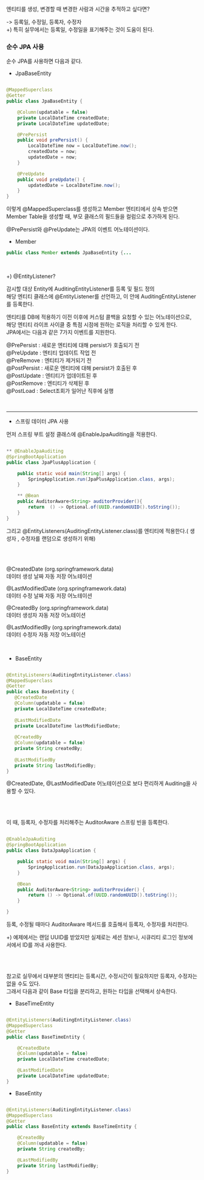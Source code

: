 엔티티를 생성, 변경할 때 변경한 사람과 시간을 추적하고 싶다면?

-> 등록일, 수정일, 등록자, 수정자 <br/>
+) 특히 실무에서는 등록일, 수정일을 표기해주는 것이 도움이 된다.

### 순수 JPA 사용

순수 JPA를 사용하면 다음과 같다.

* JpaBaseEntity

```java

@MappedSuperclass
@Getter
public class JpaBaseEntity {

    @Column(updatable = false)
    private LocalDateTime createdDate;
    private LocalDateTime updatedDate;

    @PrePersist
    public void prePersist() {
        LocalDateTime now = LocalDateTime.now();
        createdDate = now;
        updatedDate = now;
    }

    @PreUpdate
    public void preUpdate() {
        updatedDate = LocalDateTime.now();
    }
}

```

이렇게 @MappedSuperclass를 생성하고 Member 엔티티에서 상속 받으면 Member Table을 생성할 때, 부모 클래스의 필드들을 컬럼으로 추가하게 된다.

@PrePersist와 @PreUpdate는 JPA의 이벤트 어노테이션이다.


* Member

```java
public class Member extends JpaBaseEntity {...

```

<br/>

+) @EntityListener?

감시할 대상 Entity에 AuditingEntityListener를 등록 및 필드 정의 <br/>
해당 엔티티 클래스에 @EntityListener를 선언하고, 이 안에 AuditingEntityListener를 등록한다.  

엔티티를 DB에 적용하기 이전 이후에 커스텀 콜백을 요청할 수 있는 어노테이션으로,<br/>
해당 엔티티 라이프 사이클 중 특점 시점에 원하는 로직을 처리할 수 있게 한다. <br/>
JPA에서는 다음과 같은 7가지 이벤트를 지원한다. 

@PrePersist : 새로운 엔티티에 대해 persist가 호출되기 전 <br/>
@PreUpdate : 엔티티 업데이트 작업 전 <br/>
@PreRemove : 엔티티가 제거되기 전  <br/>
@PostPersist : 새로운 엔티티에 대해 persist가 호출된 후 <br/>
@PostUpdate : 엔티티가 업데이트된 후 <br/>
@PostRemove : 엔티티가 삭제된 후 <br/>
@PostLoad : Select조회가 일어난 직후에 실행

<br/>

---

* 스프링 데이터 JPA 사용

먼저 스프링 부트 설정 클래스에 @EnableJpaAuditing을 적용한다.

```java

** @EnableJpaAuditing
@SpringBootApplication
public class JpaPlusApplication {

    public static void main(String[] args) {
        SpringApplication.run(JpaPlusApplication.class, args);
    }

    ** @Bean
    public AuditorAware<String> auditorProvider(){
        return  () -> Optional.of(UUID.randomUUID().toString());
    }
}

```

그리고 @EntityListeners(AuditingEntityListener.class)를 엔티티에 적용한다.( 생성자 , 수정자를 랜덤으로 생성하기 위해)

<br/><br/>

@CreatedDate (org.springframework.data) <br/>
데이터 생성 날짜 자동 저장 어노테이션

@LastModifiedDate (org.springframework.data) <br/>
데이터 수정 날짜 자동 저장 어노테이션

@CreatedBy (org.springframework.data) <br/>
데이터 생성자 자동 저장 어노테이션

@LastModifiedBy (org.springframework.data) <br/>
데이터 수정자 자동 저장 어노테이션

<br/>

* BaseEntity

```java

@EntityListeners(AuditingEntityListener.class)
@MappedSuperclass
@Getter
public class BaseEntity {
   @CreatedDate
   @Column(updatable = false)
   private LocalDateTime createdDate;
   
   @LastModifiedDate
   private LocalDateTime lastModifiedDate;
   
   @CreatedBy
   @Column(updatable = false)
   private String createdBy;
   
   @LastModifiedBy
   private String lastModifiedBy;
}

```

@CreatedDate, @LastModifiedDate 어노테이션으로 보다 편리하게 Auditing을 사용할 수 있다.

<br/><br/>

이 때, 등록자, 수정자를 처리해주는 AuditorAware 스프링 빈을 등록한다.

```java

@EnableJpaAuditing
@SpringBootApplication
public class DataJpaApplication {

	public static void main(String[] args) {
		SpringApplication.run(DataJpaApplication.class, args);
	}

	@Bean
	public AuditorAware<String> auditorProvider() {
		return () -> Optional.of(UUID.randomUUID().toString());
	}

}

```

등록, 수정될 때마다 AuditorAware 메서드를 호출해서 등록자, 수정자를 처리한다.

+) 예제에서는 랜덤 UUID를 받았지만 실제로는 세션 정보나, 시큐리티 로그인 정보에서에서 ID를 꺼내 사용한다.

<br/><br/>

참고로 실무에서 대부분의 엔티티는 등록시간, 수정시간이 필요하지만 등록자, 수정자는 없을 수도 있다. <br/>
그래서 다음과 같이 Base 타입을 분리하고, 원하는 타입을 선택해서 상속한다.

* BaseTimeEntity

```java

@EntityListeners(AuditingEntityListener.class)
@MappedSuperclass
@Getter
public class BaseTimeEntity {

    @CreatedDate
    @Column(updatable = false)
    private LocalDateTime createdDate;

    @LastModifiedDate
    private LocalDateTime updatedDate;
}

```

* BaseEntity

```java

@EntityListeners(AuditingEntityListener.class)
@MappedSuperclass
@Getter
public class BaseEntity extends BaseTimeEntity {

    @CreatedBy
    @Column(updatable = false)
    private String createdBy;

    @LastModifiedBy
    private String lastModifiedBy;
}

```




